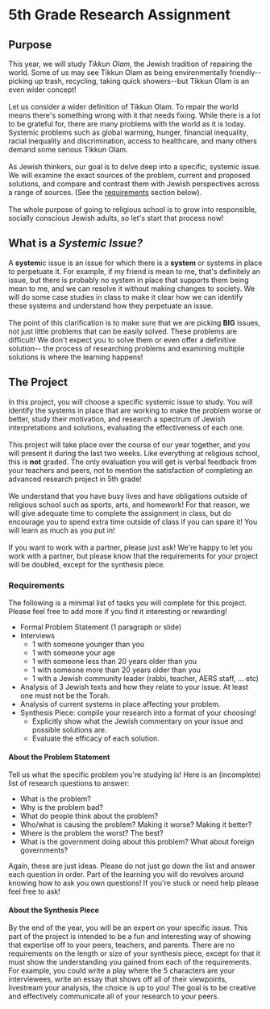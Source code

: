 # 5th Grade Research Assignment

## Purpose
This year, we will study <i>Tikkun Olam</i>, the Jewish tradition of repairing the world. Some of us may see
Tikkun Olam as being environmentally friendly--picking up trash, recycling, taking quick showers--but Tikkun Olam is an 
even wider concept! <br><br>
Let us consider a wider definition of Tikkun Olam. To repair the world means there's something wrong with it that needs 
fixing. While there is a lot to be grateful for, there are many problems with the world as it is today. Systemic problems
such as global warming, hunger, financial inequality, racial inequality and discrimination, access to healthcare, and 
many others demand some serious Tikkun Olam. <br><br>
As Jewish thinkers, our goal is to delve deep into a specific, systemic issue. We will examine the exact sources of the 
problem, current and proposed solutions, and compare and contrast them with Jewish perspectives across a range of sources.
(See the <a href="requirements">requirements</a> section below). <br><br>
The whole purpose of going to religious school is to grow into responsible, socially conscious Jewish adults, so let's 
start that process now!

## What is a <i>Systemic Issue?</i>
A <b>system</b>ic issue is an issue for which there is a <b>system</b> or systems in place to perpetuate it. For example, if my 
friend is mean to me, that's definitely an issue, but there is probably no system in place that supports them being 
mean to me, and we can resolve it without making changes to society. We will do some case studies in class to make it 
clear how we can identify these systems and understand how they perpetuate an issue. <br><br>
The point of this clarification is to make sure that we are picking <b>BIG</b> issues, not just little problems that can
be easily solved. These problems are difficult! We don't expect you to solve them or even offer a definitive solution--
the process of researching problems and examining multiple solutions is where the learning happens!

## The Project
In this project, you will choose a specific systemic issue to study. You will identify the systems in place that are 
working to make the problem worse or better, study their motivation, and research a spectrum of Jewish interpretations 
and solutions, evaluating the effectiveness of each one.<br><br>
This project will take place over the course of our year together, and you will present it during the last two weeks.
Like everything at religious school, this is <b>not</b> graded. The only evaluation you will get is verbal feedback from your 
teachers and peers, not to mention the satisfaction of completing an advanced research project in 5th grade!
<br><br>
We understand that you have busy lives and have obligations outside of religious school such as sports, arts, and homework!
For that reason, we will give adequate time to complete the assignment in class, but do encourage you to spend extra 
time outside of class if you can spare it! You will learn as much as you put in!<br><br>
If you want to work with a partner, please just ask! We're happy to let you work with a partner, but please know that 
the requirements for your project will be doubled, except for the synthesis piece.
### Requirements <a href="requirements"></a> 
The following is a minimal list of tasks you will complete for this project. Please feel free to add more if you find it 
interesting or rewarding!
<ul>
<li>Formal Problem Statement (1 paragraph or slide)</li>
<li>Interviews 
<ul><li>1 with someone younger than you</li>
<li>1 with someone your age</li>
<li>1 with someone less than 20 years older than you</li>
<li>1 with someone more than 20 years older than you</li>
<li>1 with a Jewish community leader (rabbi, teacher, AERS staff, ... etc)</li></ul></li>
<li>Analysis of 3 Jewish texts and how they relate to your issue. At least one must not be the Torah.</li>
<li>Analysis of current systems in place affecting your problem.</li>
<li>Synthesis Piece: compile your research into a format of your choosing! <ul><li>Explicitly show what the Jewish 
commentary on your issue and possible solutions are.</li>
<li>Evaluate the efficacy of each solution.</li></ul></li>
</ul>

#### About the Problem Statement
Tell us what the specific problem you're studying is! Here is an (incomplete) list of research questions to answer:
<ul>
<li>What is the problem?</li>
<li>Why is the problem bad?</li>
<li>What do people think about the problem?</li>
<li>Who/what is causing the problem? Making it worse? Making it better?</li>
<li>Where is the problem the worst? The best?</li>
<li>What is the government doing about this problem? What about foreign governments?</li>
</ul>
Again, these are just ideas. Please do not just go down the list and answer each question in order. Part of the learning
you will do revolves around knowing how to ask you own questions! If you're stuck or need help please feel free to ask!

#### About the Synthesis Piece
By the end of the year, you will be an expert on your specific issue. This part of the project is intended to be a 
fun and interesting way of showing that expertise off to your peers, teachers, and parents. There are no requirements on
the length or size of your synthesis piece, except for that it must show the understanding you gained from each of 
the requirements. For example, you could write a play where the 5 characters are your interviewees, write an essay that
shows off all of their viewpoints, livestream your analysis, the choice is up to you! The goal is to be creative and 
effectively communicate all of your research to your peers.

